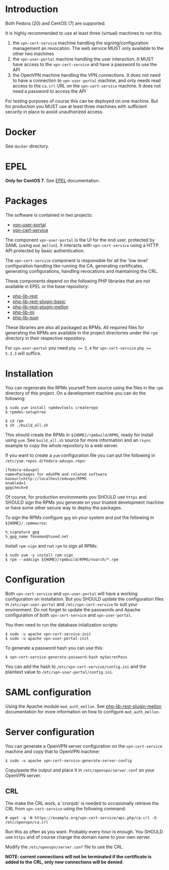 # Introduction
Both Fedora (20) and CentOS (7) are supported.

It is highly recommended to use at least three (virtual) machines to run this.

1. the `vpn-cert-service` machine handling the signing/configuration management
   an revocation. The web service MUST only available to the other two machines
2. the `vpn-user-portal` machine handling the user interaction. It MUST have
   access to the `vpn-cert-service` and have a password to use the API
3. the OpenVPN machine handling the VPN connections. It does not need to have a 
   connection to `vpn-user-portal` machine, and only needs read access to the 
   `ca.crl` URL on the `vpn-cert-service` machine. It does not need a password
   to access the API

For testing purposes of course this can be deployed on one machine. But for
production you MUST use at least three machines with sufficient security in 
place to avoid unauthorized access.

# Docker
See `docker` directory.

# EPEL  
**Only for CentOS 7**. See [EPEL](https://fedoraproject.org/wiki/EPEL#How_can_I_use_these_extra_packages.3F) 
documentation.

# Packages
The software is contained in two projects:

- [vpn-user-portal](https://github.com/fkooman/vpn-user-portal)
- [vpn-cert-service](https://github.com/fkooman/vpn-cert-service)

The component `vpn-user-portal` is the UI for the end user, protected by SAML 
(using `mod_mellon`). It interacts with `vpn-cert-service` using a HTTP API 
protected by basic authentication.

The `vpn-cert-service` component is responsible for all the 'low level' 
configuration handling like running the CA, generating certificates, generating 
configurations, handling revocations and maintaining the CRL.

These components depend on the following PHP libraries that are not available
in EPEL or the base repository:

- [php-lib-rest](https://github.com/fkooman/php-lib-rest)
- [php-lib-rest-plugin-basic](https://github.com/fkooman/php-lib-rest-plugin-basic)
- [php-lib-rest-plugin-mellon](https://github.com/fkooman/php-lib-rest-plugin-mellon)
- [php-lib-ini](https://github.com/fkooman/php-lib-ini)
- [php-lib-json](https://github.com/fkooman/php-lib-json)

These libraries are also all packaged as RPMs. All required files for 
generating the RPMs are available in the project directories under the `rpm` 
directory in their respective repository.

For `vpn-user-portal` you need `php >= 5.4` for `vpn-cert-service` 
`php >= 5.3.3` will suffice.

# Installation
You can regenerate the RPMs yourself from source using the files in the `rpm`
directory of this project. On a development machine you can do the following:

    $ sudo yum install rpmdevtools createrepo
    $ rpmdev-setuptree

    $ cd rpm
    $ sh ./build_all.sh

This should create the RPMs in `${HOME}/rpmbuild/RPMS`, ready for install using
`yum`. See `build_all.sh` source for more information and an `rsync` example to
copy the whole repository to a web server.

If you want to create a `yum` configuration file you can put the following in 
`/etc/yum.repos.d/fedora-eduvpn.repo`:

    [fedora-eduvpn]
    name=Packages for eduVPN and related software
    baseurl=http://localhost/eduvpn/RPMS
    enabled=1
    gpgcheck=0

Of course, for production environments you SHOULD use `https` and SHOULD sign
the RPMs you generate on your trusted development machine or have some other
secure way to deploy the packages.

To sign the RPMs configure `gpg` on your system and put the following in 
`${HOME}/.rpmmacros`:

    %_signature gpg
    %_gpg_name fkooman@tuxed.net

Install `rpm-sign` and run `rpm` to sign all RPMs:
    
    $ sudo yum -y install rpm-sign
    $ rpm --addsign ${HOME}/rpmbuild/RPMS/noarch/*.rpm

# Configuration
Both `vpn-cert-service` and `vpn-user-portal` will have a working configuration
on installation. But you SHOULD update the configuration files in 
`/etc/vpn-user-portal` and `/etc/vpn-cert-service` to suit your environment. 
Do not forget to update the passwords and Apache configuration of both 
`vpn-cert-service` and `vpn-user-portal`. 

You then need to run the database iniialization scripts:

    $ sudo -u apache vpn-cert-service-init
    $ sudo -u apache vpn-user-portal-init

To generate a password hash you can use this:

    $ vpn-cert-service-generate-password-hash mySecretPass

You can add the hash to `/etc/vpn-cert-service/config.ini` and the plaintext
value to `/etc/vpn-user-portal/config.ini`.

# SAML configuration
Using the Apache module `mod_auth_mellon`. See 
[php-lib-rest-plugin-mellon](https://github.com/fkooman/php-lib-rest-plugin-mellon) 
documentation for more information on how to configure `mod_auth_mellon`.

# Server configuration
You can generate a OpenVPN server configuration on the `vpn-cert-service` 
machine and copy that to OpenVPN machine:

    $ sudo -u apache vpn-cert-service-generate-server-config

Copy/paste the output and place it in `/etc/openvpn/server.conf` on your 
OpenVPN server.

## CRL
The make the CRL work, a 'cronjob' is needed to occasionally retrieve the CRL
from `vpn-cert-service` using the following command:

    # wget -q -N https://example.org/vpn-cert-service/api.php/ca.crl -O /etc/openvpn/ca.crl

Run this as often as you want. Probably every hour is enough. You SHOULD use 
`https` and of course change the domain name to your own server.

Modify the `/etc/openvpn/server.conf` file to use the CRL.

**NOTE: current connections will not be terminated if the certificate is added to the CRL, only new connections will be denied**.

